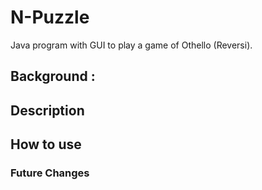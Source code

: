# N-Puzzle

Java program with GUI to play a game of Othello (Reversi). 

## Background :<br>

## Description

## How to use

### Future Changes
